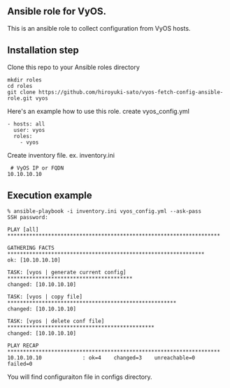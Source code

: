 ## Ansible role for VyOS.

This is an ansible role to collect configuration from VyOS hosts.

## Installation step

Clone this repo to your Ansible roles directory

    mkdir roles
    cd roles
    git clone https://github.com/hiroyuki-sato/vyos-fetch-config-ansible-role.git vyos


Here's an example how to use this role. create vyos_config.yml

    - hosts: all
      user: vyos
      roles: 
        - vyos

Create inventory file. ex. inventory.ini

     # VyOS IP or FQDN
    10.10.10.10

## Execution example


    % ansible-playbook -i inventory.ini vyos_config.yml --ask-pass
    SSH password: 
    
    PLAY [all] ******************************************************************** 
    
    GATHERING FACTS *************************************************************** 
    ok: [10.10.10.10]
    
    TASK: [vyos | generate current config] **************************************** 
    changed: [10.10.10.10]
    
    TASK: [vyos | copy file] ****************************************************** 
    changed: [10.10.10.10]
    
    TASK: [vyos | delete conf file] *********************************************** 
    changed: [10.10.10.10]
    
    PLAY RECAP ******************************************************************** 
    10.10.10.10             : ok=4    changed=3    unreachable=0    failed=0   


You will find configuraiton file in configs directory. 



